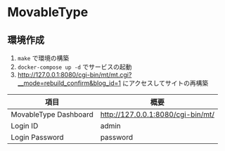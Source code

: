 # MovableType

## 環境作成

1. `make` で環境の構築
2. `docker-compose up -d` でサービスの起動
3. http://127.0.0.1:8080/cgi-bin/mt/mt.cgi?__mode=rebuild_confirm&blog_id=1 にアクセスしてサイトの再構築


| 項目                  | 概要                              |
| --------------------- | --------------------------------- |
| MovableType Dashboard | http://127.0.0.1:8080/cgi-bin/mt/ |
| Login ID              | admin                             |
| Login Password        | password                          |



